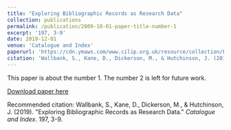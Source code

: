 ```yaml
---
title: "Exploring Bibliographic Records as Research Data"
collection: publications
permalink: /publication/2009-10-01-paper-title-number-1
excerpt: '197, 3-9'
date: 2019-12-01
venue: 'Catalogue and Index'
paperurl: 'https://cdn.ymaws.com/www.cilip.org.uk/resource/collection/F71F19C3-49CF-462D-8165-B07967EE07F0/C&I_197.pdf'
citation: 'Wallbank, S., Kane, D., Dickerson, M., & Hutchinson, J. (2019). &quot;Paper Title Number 1.&quot; <i>Catalogue and Index</i>. 197, 3-9.'
---
```

This paper is about the number 1. The number 2 is left for future work.

[Download paper here](https://cdn.ymaws.com/www.cilip.org.uk/resource/collection/F71F19C3-49CF-462D-8165-B07967EE07F0/C&I_197.pdf)

Recommended citation: Wallbank, S., Kane, D., Dickerson, M., & Hutchinson, J. (2019). &quot;Exploring Bibliographic Records as Research Data.&quot; <i>Catalogue and Index</i>. 197, 3-9.
